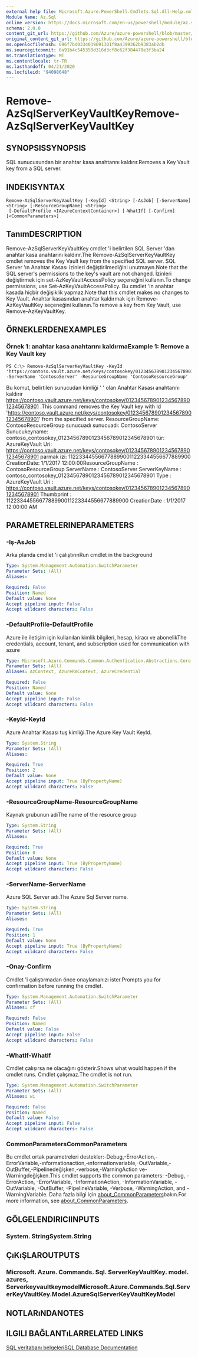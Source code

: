 ```yaml
---
external help file: Microsoft.Azure.PowerShell.Cmdlets.Sql.dll-Help.xml
Module Name: Az.Sql
online version: https://docs.microsoft.com/en-us/powershell/module/az.sql/remove-azsqlserverkeyvaultkey
schema: 2.0.0
content_git_url: https://github.com/Azure/azure-powershell/blob/master/src/Sql/Sql/help/Remove-AzSqlServerKeyVaultKey.md
original_content_git_url: https://github.com/Azure/azure-powershell/blob/master/src/Sql/Sql/help/Remove-AzSqlServerKeyVaultKey.md
ms.openlocfilehash: 696f7bd0334039691301f8a4399362b9383ab2db
ms.sourcegitcommit: 6a91b4c545350d316d3cf8c62f384478e3f3ba24
ms.translationtype: MT
ms.contentlocale: tr-TR
ms.lasthandoff: 04/21/2020
ms.locfileid: "94098648"
---
```

# <span data-ttu-id="d5ec9-101">Remove-AzSqlServerKeyVaultKey</span><span class="sxs-lookup"><span data-stu-id="d5ec9-101">Remove-AzSqlServerKeyVaultKey</span></span>

## <span data-ttu-id="d5ec9-102">SYNOPSIS</span><span class="sxs-lookup"><span data-stu-id="d5ec9-102">SYNOPSIS</span></span>
<span data-ttu-id="d5ec9-103">SQL sunucusundan bir anahtar kasa anahtarını kaldırır.</span><span class="sxs-lookup"><span data-stu-id="d5ec9-103">Removes a Key Vault key from a SQL server.</span></span>

## <span data-ttu-id="d5ec9-104">INDEKI</span><span class="sxs-lookup"><span data-stu-id="d5ec9-104">SYNTAX</span></span>

```
Remove-AzSqlServerKeyVaultKey [-KeyId] <String> [-AsJob] [-ServerName] <String> [-ResourceGroupName] <String>
 [-DefaultProfile <IAzureContextContainer>] [-WhatIf] [-Confirm] [<CommonParameters>]
```

## <span data-ttu-id="d5ec9-105">Tanım</span><span class="sxs-lookup"><span data-stu-id="d5ec9-105">DESCRIPTION</span></span>
<span data-ttu-id="d5ec9-106">Remove-AzSqlServerKeyVaultKey cmdlet 'i belirtilen SQL Server 'dan anahtar kasa anahtarını kaldırır.</span><span class="sxs-lookup"><span data-stu-id="d5ec9-106">The Remove-AzSqlServerKeyVaultKey cmdlet removes the Key Vault key from the specified SQL server.</span></span>
<span data-ttu-id="d5ec9-107">SQL Server 'ın Anahtar Kasası izinleri değiştirilmediğini unutmayın.</span><span class="sxs-lookup"><span data-stu-id="d5ec9-107">Note that the SQL server's permissions to the key's vault are not changed.</span></span>
<span data-ttu-id="d5ec9-108">İzinleri değiştirmek için set-AzKeyVaultAccessPolicy seçeneğini kullanın.</span><span class="sxs-lookup"><span data-stu-id="d5ec9-108">To change permissions, use Set-AzKeyVaultAccessPolicy.</span></span>
<span data-ttu-id="d5ec9-109">Bu cmdlet 'in anahtar kasada hiçbir değişiklik yapmaz.</span><span class="sxs-lookup"><span data-stu-id="d5ec9-109">Note that this cmdlet makes no changes to Key Vault.</span></span>
<span data-ttu-id="d5ec9-110">Anahtar kasasından anahtar kaldırmak için Remove-AzKeyVaultKey seçeneğini kullanın.</span><span class="sxs-lookup"><span data-stu-id="d5ec9-110">To remove a key from Key Vault, use Remove-AzKeyVaultKey.</span></span>

## <span data-ttu-id="d5ec9-111">ÖRNEKLERDEN</span><span class="sxs-lookup"><span data-stu-id="d5ec9-111">EXAMPLES</span></span>

### <span data-ttu-id="d5ec9-112">Örnek 1: anahtar kasa anahtarını kaldırma</span><span class="sxs-lookup"><span data-stu-id="d5ec9-112">Example 1: Remove a Key Vault key</span></span>
```
PS C:\> Remove-AzSqlServerKeyVaultKey -KeyId 'https://contoso.vault.azure.net/keys/contosokey/01234567890123456789012345678901' -ServerName 'ContosoServer' -ResourceGroupName 'ContosoResourceGroup'
```

<span data-ttu-id="d5ec9-113">Bu komut, belirtilen sunucudan kimliği ' ' olan Anahtar Kasası anahtarını kaldırır https://contoso.vault.azure.net/keys/contosokey/01234567890123456789012345678901 .</span><span class="sxs-lookup"><span data-stu-id="d5ec9-113">This command removes the Key Vault key with Id 'https://contoso.vault.azure.net/keys/contosokey/01234567890123456789012345678901' from the specified server.</span></span>
<span data-ttu-id="d5ec9-114">ResourceGroupName: ContosoResourceGroup sunucuadı sunucuadı: ContosoServer Sunucukeyname: contoso_contosokey_01234567890123456789012345678901 tür: AzureKeyVault Uri: https://contoso.vault.azure.net/keys/contosokey/01234567890123456789012345678901 parmak izi: 1122334455667788990011223344556677889900 CreationDate: 1/1/2017 12:00:00</span><span class="sxs-lookup"><span data-stu-id="d5ec9-114">ResourceGroupName : ContosoResourceGroup ServerName        : ContosoServer ServerKeyName     : contoso_contosokey_01234567890123456789012345678901 Type              : AzureKeyVault Uri               : https://contoso.vault.azure.net/keys/contosokey/01234567890123456789012345678901 Thumbprint        : 1122334455667788990011223344556677889900 CreationDate      : 1/1/2017 12:00:00 AM</span></span>

## <span data-ttu-id="d5ec9-115">PARAMETRELERINE</span><span class="sxs-lookup"><span data-stu-id="d5ec9-115">PARAMETERS</span></span>

### <span data-ttu-id="d5ec9-116">-Iş</span><span class="sxs-lookup"><span data-stu-id="d5ec9-116">-AsJob</span></span>
<span data-ttu-id="d5ec9-117">Arka planda cmdlet 'i çalıştırın</span><span class="sxs-lookup"><span data-stu-id="d5ec9-117">Run cmdlet in the background</span></span>

```yaml
Type: System.Management.Automation.SwitchParameter
Parameter Sets: (All)
Aliases:

Required: False
Position: Named
Default value: None
Accept pipeline input: False
Accept wildcard characters: False
```

### <span data-ttu-id="d5ec9-118">-DefaultProfile</span><span class="sxs-lookup"><span data-stu-id="d5ec9-118">-DefaultProfile</span></span>
<span data-ttu-id="d5ec9-119">Azure ile iletişim için kullanılan kimlik bilgileri, hesap, kiracı ve abonelik</span><span class="sxs-lookup"><span data-stu-id="d5ec9-119">The credentials, account, tenant, and subscription used for communication with azure</span></span>

```yaml
Type: Microsoft.Azure.Commands.Common.Authentication.Abstractions.Core.IAzureContextContainer
Parameter Sets: (All)
Aliases: AzContext, AzureRmContext, AzureCredential

Required: False
Position: Named
Default value: None
Accept pipeline input: False
Accept wildcard characters: False
```

### <span data-ttu-id="d5ec9-120">-KeyId</span><span class="sxs-lookup"><span data-stu-id="d5ec9-120">-KeyId</span></span>
<span data-ttu-id="d5ec9-121">Azure Anahtar Kasası tuş kimliği.</span><span class="sxs-lookup"><span data-stu-id="d5ec9-121">The Azure Key Vault KeyId.</span></span>

```yaml
Type: System.String
Parameter Sets: (All)
Aliases:

Required: True
Position: 2
Default value: None
Accept pipeline input: True (ByPropertyName)
Accept wildcard characters: False
```

### <span data-ttu-id="d5ec9-122">-ResourceGroupName</span><span class="sxs-lookup"><span data-stu-id="d5ec9-122">-ResourceGroupName</span></span>
<span data-ttu-id="d5ec9-123">Kaynak grubunun adı</span><span class="sxs-lookup"><span data-stu-id="d5ec9-123">The name of the resource group</span></span>

```yaml
Type: System.String
Parameter Sets: (All)
Aliases:

Required: True
Position: 0
Default value: None
Accept pipeline input: True (ByPropertyName)
Accept wildcard characters: False
```

### <span data-ttu-id="d5ec9-124">-ServerName</span><span class="sxs-lookup"><span data-stu-id="d5ec9-124">-ServerName</span></span>
<span data-ttu-id="d5ec9-125">Azure SQL Server adı.</span><span class="sxs-lookup"><span data-stu-id="d5ec9-125">The Azure Sql Server name.</span></span>

```yaml
Type: System.String
Parameter Sets: (All)
Aliases:

Required: True
Position: 1
Default value: None
Accept pipeline input: True (ByPropertyName)
Accept wildcard characters: False
```

### <span data-ttu-id="d5ec9-126">-Onay</span><span class="sxs-lookup"><span data-stu-id="d5ec9-126">-Confirm</span></span>
<span data-ttu-id="d5ec9-127">Cmdlet 'i çalıştırmadan önce onaylamanızı ister.</span><span class="sxs-lookup"><span data-stu-id="d5ec9-127">Prompts you for confirmation before running the cmdlet.</span></span>

```yaml
Type: System.Management.Automation.SwitchParameter
Parameter Sets: (All)
Aliases: cf

Required: False
Position: Named
Default value: False
Accept pipeline input: False
Accept wildcard characters: False
```

### <span data-ttu-id="d5ec9-128">-WhatIf</span><span class="sxs-lookup"><span data-stu-id="d5ec9-128">-WhatIf</span></span>
<span data-ttu-id="d5ec9-129">Cmdlet çalışırsa ne olacağını gösterir.</span><span class="sxs-lookup"><span data-stu-id="d5ec9-129">Shows what would happen if the cmdlet runs.</span></span>
<span data-ttu-id="d5ec9-130">Cmdlet çalışmaz.</span><span class="sxs-lookup"><span data-stu-id="d5ec9-130">The cmdlet is not run.</span></span>

```yaml
Type: System.Management.Automation.SwitchParameter
Parameter Sets: (All)
Aliases: wi

Required: False
Position: Named
Default value: False
Accept pipeline input: False
Accept wildcard characters: False
```

### <span data-ttu-id="d5ec9-131">CommonParameters</span><span class="sxs-lookup"><span data-stu-id="d5ec9-131">CommonParameters</span></span>
<span data-ttu-id="d5ec9-132">Bu cmdlet ortak parametreleri destekler:-Debug,-ErrorAction,-ErrorVariable,-ınformationaction,-ınformationvariable,-OutVariable,-OutBuffer,-Pipelinedeğişken,-verbose,-WarningAction ve-Warningdeğişken.</span><span class="sxs-lookup"><span data-stu-id="d5ec9-132">This cmdlet supports the common parameters: -Debug, -ErrorAction, -ErrorVariable, -InformationAction, -InformationVariable, -OutVariable, -OutBuffer, -PipelineVariable, -Verbose, -WarningAction, and -WarningVariable.</span></span> <span data-ttu-id="d5ec9-133">Daha fazla bilgi için [about_CommonParameters](http://go.microsoft.com/fwlink/?LinkID=113216)bakın.</span><span class="sxs-lookup"><span data-stu-id="d5ec9-133">For more information, see [about_CommonParameters](http://go.microsoft.com/fwlink/?LinkID=113216).</span></span>

## <span data-ttu-id="d5ec9-134">GÖLGELENDIRICI</span><span class="sxs-lookup"><span data-stu-id="d5ec9-134">INPUTS</span></span>

### <span data-ttu-id="d5ec9-135">System. String</span><span class="sxs-lookup"><span data-stu-id="d5ec9-135">System.String</span></span>

## <span data-ttu-id="d5ec9-136">ÇıKıŞLAR</span><span class="sxs-lookup"><span data-stu-id="d5ec9-136">OUTPUTS</span></span>

### <span data-ttu-id="d5ec9-137">Microsoft. Azure. Commands. Sql. ServerKeyVaultKey. model. azures, Serverkeyvaultkeymodel</span><span class="sxs-lookup"><span data-stu-id="d5ec9-137">Microsoft.Azure.Commands.Sql.ServerKeyVaultKey.Model.AzureSqlServerKeyVaultKeyModel</span></span>

## <span data-ttu-id="d5ec9-138">NOTLARıNDA</span><span class="sxs-lookup"><span data-stu-id="d5ec9-138">NOTES</span></span>

## <span data-ttu-id="d5ec9-139">ILGILI BAĞLANTıLAR</span><span class="sxs-lookup"><span data-stu-id="d5ec9-139">RELATED LINKS</span></span>

[<span data-ttu-id="d5ec9-140">SQL veritabanı belgeleri</span><span class="sxs-lookup"><span data-stu-id="d5ec9-140">SQL Database Documentation</span></span>](https://docs.microsoft.com/azure/sql-database/)
